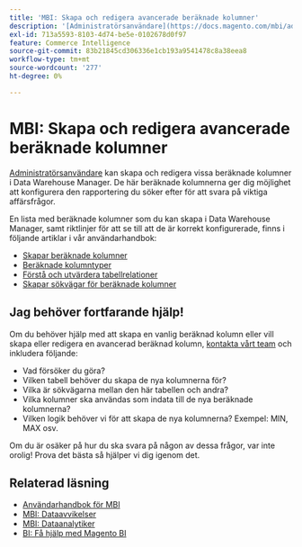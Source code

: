 ```yaml
---
title: 'MBI: Skapa och redigera avancerade beräknade kolumner'
description: '[Administratörsanvändare](https://docs.magento.com/mbi/administrator/user-management/user-management.html) kan skapa och redigera vissa beräknade kolumner i Data Warehouse Manager. De här beräknade kolumnerna ger dig möjlighet att konfigurera den rapportering du söker efter för att svara på viktiga affärsfrågor."'
exl-id: 713a5593-8103-4d74-be5e-0102678d0f97
feature: Commerce Intelligence
source-git-commit: 83b21845cd306336e1cb193a9541478c8a38eea8
workflow-type: tm+mt
source-wordcount: '277'
ht-degree: 0%

---
```


# MBI: Skapa och redigera avancerade beräknade kolumner

[Administratörsanvändare](https://docs.magento.com/mbi/administrator/user-management/user-management.html) kan skapa och redigera vissa beräknade kolumner i Data Warehouse Manager. De här beräknade kolumnerna ger dig möjlighet att konfigurera den rapportering du söker efter för att svara på viktiga affärsfrågor.

En lista med beräknade kolumner som du kan skapa i Data Warehouse Manager, samt riktlinjer för att se till att de är korrekt konfigurerade, finns i följande artiklar i vår användarhandbok:

* [Skapar beräknade kolumner](https://docs.magento.com/mbi/data-analyst/data-warehouse-mgr/creating-calculated-columns.html)
* [Beräknade kolumntyper](https://docs.magento.com/mbi/data-analyst/data-warehouse-mgr/calc-column-types.html)
* [Förstå och utvärdera tabellrelationer](https://docs.magento.com/mbi/data-analyst/data-warehouse-mgr/table-relationships.html)
* [Skapar sökvägar för beräknade kolumner](https://docs.magento.com/mbi/data-analyst/data-warehouse-mgr/create-paths-calc-columns.html)

## Jag behöver fortfarande hjälp!

Om du behöver hjälp med att skapa en vanlig beräknad kolumn eller vill skapa eller redigera en avancerad beräknad kolumn, [kontakta vårt team](/help/help-center-guide/help-center/magento-help-center-user-guide.md#submit-ticket) och inkludera följande:

* Vad försöker du göra?
* Vilken tabell behöver du skapa de nya kolumnerna för?
* Vilka är sökvägarna mellan den här tabellen och andra?
* Vilka kolumner ska användas som indata till de nya beräknade kolumnerna?
* Vilken logik behöver vi för att skapa de nya kolumnerna? Exempel: MIN, MAX osv.

Om du är osäker på hur du ska svara på någon av dessa frågor, var inte orolig! Prova det bästa så hjälper vi dig igenom det.

## Relaterad läsning

* [Användarhandbok för MBI](https://docs.magento.com/mbi)
* [MBI: Dataavvikelser](/help/troubleshooting/miscellaneous/mbi-data-discrepancies.md)
* [MBI: Dataanalytiker](https://docs.magento.com/mbi/data-analyst.html)
* [BI: Få hjälp med Magento BI](https://docs.magento.com/mbi/getting-started/support.html)

